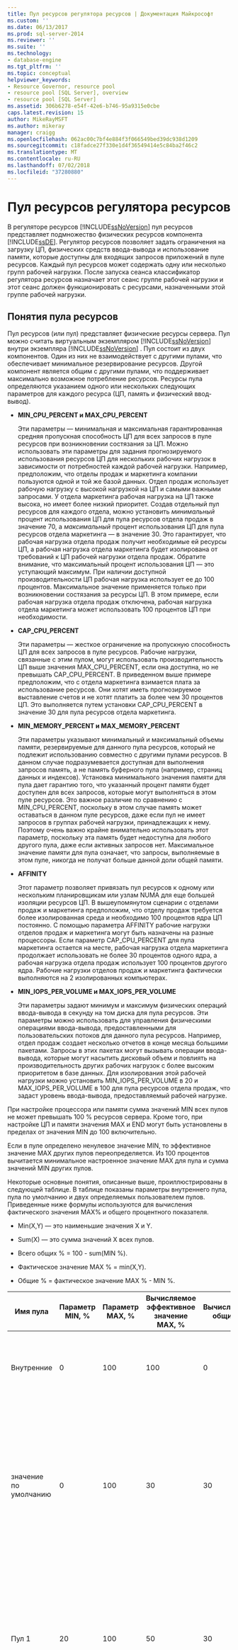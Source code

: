 ```yaml
---
title: Пул ресурсов регулятора ресурсов | Документация Майкрософт
ms.custom: ''
ms.date: 06/13/2017
ms.prod: sql-server-2014
ms.reviewer: ''
ms.suite: ''
ms.technology:
- database-engine
ms.tgt_pltfrm: ''
ms.topic: conceptual
helpviewer_keywords:
- Resource Governor, resource pool
- resource pool [SQL Server], overview
- resource pool [SQL Server]
ms.assetid: 306b6278-e54f-42e6-b746-95a9315e0cbe
caps.latest.revision: 15
author: MikeRayMSFT
ms.author: mikeray
manager: craigg
ms.openlocfilehash: 062ac00c7bf4e884f3f066549bed39dc938d1209
ms.sourcegitcommit: c18fadce27f330e1d4f36549414e5c84ba2f46c2
ms.translationtype: MT
ms.contentlocale: ru-RU
ms.lasthandoff: 07/02/2018
ms.locfileid: "37280880"
---
```

# <a name="resource-governor-resource-pool"></a>Пул ресурсов регулятора ресурсов
  В регуляторе ресурсов [!INCLUDE[ssNoVersion](../../includes/ssnoversion-md.md)] пул ресурсов представляет подмножество физических ресурсов компонента [!INCLUDE[ssDE](../../includes/ssde-md.md)]. Регулятор ресурсов позволяет задать ограничения на загрузку ЦП, физических средств ввода-вывода и использование памяти, которые доступны для входящих запросов приложений в пуле ресурсов. Каждый пул ресурсов может содержать одну или несколько групп рабочей нагрузки. После запуска сеанса классификатор регулятора ресурсов назначает этот сеанс группе рабочей нагрузки и этот сеанс должен функционировать с ресурсами, назначенными этой группе рабочей нагрузки.  
  
## <a name="resource-pool-concepts"></a>Понятия пула ресурсов  
 Пул ресурсов (или пул) представляет физические ресурсы сервера. Пул можно считать виртуальным экземпляром [!INCLUDE[ssNoVersion](../../includes/ssnoversion-md.md)] внутри экземпляра [!INCLUDE[ssNoVersion](../../includes/ssnoversion-md.md)] . Пул состоит из двух компонентов. Один из них не взаимодействует с другими пулами, что обеспечивает минимальное резервирование ресурсов. Другой компонент является общим с другими пулами, что поддерживает максимально возможное потребление ресурсов. Ресурсы пула определяются указанием одного или нескольких следующих параметров для каждого ресурса (ЦП, память и физический ввод-вывод).  
  
-   **MIN_CPU_PERCENT и MAX_CPU_PERCENT**  
  
     Эти параметры — минимальная и максимальная гарантированная средняя пропускная способность ЦП для всех запросов в пуле ресурсов при возникновении состязания за ЦП. Можно использовать эти параметры для задания прогнозируемого использования ресурсов ЦП для нескольких рабочих нагрузок в зависимости от потребностей каждой рабочей нагрузки. Например, предположим, что отделы продаж и маркетинга компании пользуются одной и той же базой данных. Отдел продаж использует рабочую нагрузку с высокой нагрузкой на ЦП и самыми важными запросами. У отдела маркетинга рабочая нагрузка на ЦП также высока, но имеет более низкий приоритет. Создав отдельный пул ресурсов для каждого отдела, можно установить *минимальный* процент использования ЦП для пула ресурсов отдела продаж в значение 70, а *максимальный* процент использования ЦП для пула ресурсов отдела маркетинга — в значение 30. Это гарантирует, что рабочая нагрузка отдела продаж получит необходимые ей ресурсы ЦП, а рабочая нагрузка отдела маркетинга будет изолирована от требований к ЦП рабочей нагрузки отдела продаж. Обратите внимание, что максимальный процент использования ЦП — это уступающий максимум. При наличии доступной производительности ЦП рабочая нагрузка использует ее до 100 процентов. Максимальное значение применяется только при возникновении состязания за ресурсы ЦП. В этом примере, если рабочая нагрузка отдела продаж отключена, рабочая нагрузка отдела маркетинга может использовать 100 процентов ЦП при необходимости.  
  
-   **CAP_CPU_PERCENT**  
  
     Эти параметры — жесткое ограничение на пропускную способность ЦП для всех запросов в пуле ресурсов. Рабочие нагрузки, связанные с этим пулом, могут использовать производительность ЦП выше значения MAX_CPU_PERCENT, если она доступна, но не превышать CAP_CPU_PERCENT. В приведенном выше примере предположим, что с отдела маркетинга взимается плата за использование ресурсов. Они хотят иметь прогнозируемое выставление счетов и не хотят платить за более чем 30 процентов ЦП. Это выполняется путем установки CAP_CPU_PERCENT в значение 30 для пула ресурсов отдела маркетинга.  
  
-   **MIN_MEMORY_PERCENT и MAX_MEMORY_PERCENT**  
  
     Эти параметры указывают минимальный и максимальный объемы памяти, резервируемые для данного пула ресурсов, который не подлежит использованию совместно с другими пулами ресурсов. В данном случае подразумевается доступная для выполнения запросов память, а не память буферного пула (например, страниц данных и индексов). Установка минимального значения памяти для пула дает гарантию того, что указанный процент памяти будет доступен для всех запросов, которые могут выполняться в этом пуле ресурсов. Это важное различие по сравнению с MIN_CPU_PERCENT, поскольку в этом случае память может оставаться в данном пуле ресурсов, даже если пул не имеет запросов в группах рабочей нагрузки, принадлежащих к нему. Поэтому очень важно крайне внимательно использовать этот параметр, поскольку эта память будет недоступна для любого другого пула, даже если активных запросов нет. Максимальное значение памяти для пула означает, что запросы, выполняемые в этом пуле, никогда не получат больше данной доли общей памяти.  
  
-   **AFFINITY**  
  
     Этот параметр позволяет привязать пул ресурсов к одному или нескольким планировщикам или узлам NUMA для еще большей изоляции ресурсов ЦП. В вышеупомянутом сценарии с отделами продаж и маркетинга предположим, что отделу продаж требуется более изолированная среда и необходимо 100 процентов ядра ЦП постоянно. С помощью параметра AFFINITY рабочие нагрузки отделов продаж и маркетинга могут быть назначены на разные процессоры. Если параметр CAP_CPU_PERCENT для пула маркетинга остается на месте, рабочая нагрузка отдела маркетинга продолжает использовать не более 30 процентов одного ядра, а рабочая нагрузка отдела продаж использует 100 процентов другого ядра. Рабочие нагрузки отделов продаж и маркетинга фактически выполняются на 2 изолированных компьютерах.  
  
-   **MIN_IOPS_PER_VOLUME и MAX_IOPS_PER_VOLUME**  
  
     Эти параметры задают минимум и максимум физических операций ввода-вывода в секунду на том диска для пула ресурсов. Эти параметры можно использовать для управления физическими операциями ввода-вывода, предоставленными для пользовательских потоков для данного пула ресурсов. Например, отдел продаж создает несколько отчетов в конце месяца большими пакетами. Запросы в этих пакетах могут вызывать операции ввода-вывода, которые могут насытить дисковый объем и повлиять на производительность других рабочих нагрузок с более высоким приоритетом в базе данных. Для изолирования этой рабочей нагрузки можно установить MIN_IOPS_PER_VOLUME в 20 и MAX_IOPS_PER_VOLUME в 100 для пула ресурсов отдела продаж, что задаст уровень ввода-вывода, предоставляемый рабочей нагрузке.  
  
 При настройке процессора или памяти сумма значений MIN всех пулов не может превышать 100 % ресурсов сервера. Кроме того, при настройке ЦП и памяти значения MAX и END могут быть установлены в пределах от значения MIN до 100 включительно.  
  
 Если в пуле определено ненулевое значение MIN, то эффективное значение MAX других пулов переопределяется. Из 100 процентов вычитается минимальное настроенное значение MAX для пула и сумма значений MIN других пулов.  
  
 Некоторые основные понятия, описанные выше, проиллюстрированы в следующей таблице. В таблице показаны параметры внутреннего пула, пула по умолчанию и двух определяемых пользователем пулов. Приведенные ниже формулы используются для вычисления фактического значения MAX% и общего процентного показателя.  
  
-   Min(X,Y) — это наименьшие значения X и Y.  
  
-   Sum(X) — это сумма значений X всех пулов.  
  
-   Всего общих % = 100 - sum(MIN %).  
  
-   Фактическое значение MAX % = min(X,Y).  
  
-   Общие % = фактическое значение MAX % - MIN %.  
  
|Имя пула|Параметр MIN, %|Параметр MAX, %|Вычисляемое эффективное значение MAX, %|Вычисляемый общий %|Комментарий|  
|---------------|-------------------|-------------------|--------------------------------|-------------------------|-------------|  
|Внутренние|0|100|100|0|Фактическое значение MAX% и shared% неприменимы к внутреннему пулу.|  
|значение по умолчанию|0|100|30|30|Эффективное значение MAX вычисляется следующим образом: min(100,100-(20+50)) = 30. Вычисляемый общий процентный показатель — это фактическое значение MAX - MIN = 30.|  
|Пул 1|20|100|50|30|Эффективное значение MAX вычисляется так: min(100,100-50)=50. Вычисляемый общий процентный показатель — это фактическое значение MAX - MIN = 30.|  
|Пул 2|50|70|70|20|Эффективное значение MAX вычисляется так: min(70,100-20)=70. Вычисляемый общий процентный показатель — это эффективное значение MAX-MIN=20.|  
  
 Пользуясь приведенной выше таблицей в качестве примера, можно далее проиллюстрировать изменения, которые вносятся при создании еще одного пула. Этот пул — Пул 3, имеющий значение MIN %, равное 5.  
  
|Имя пула|Параметр MIN, %|Параметр MAX, %|Вычисляемое эффективное значение MAX, %|Вычисляемый общий %|Комментарий|  
|---------------|-------------------|-------------------|--------------------------------|-------------------------|-------------|  
|Внутренние|0|100|100|0|Фактическое значение MAX% и shared% неприменимы к внутреннему пулу.|  
|значение по умолчанию|0|100|25|25|Эффективное значение MAX вычисляется следующим образом: min(100,100-(20+50+5)) = 25. Вычисляемый общий процентный показатель — это фактическое значение MAX - MIN = 25.|  
|Пул 1|20|100|45|25|Эффективное значение MAX вычисляется так: min(100,100-55)=45. Вычисляемый общий процентный показатель — это фактическое значение MAX - MIN = 25.|  
|Пул 2|50|70|70|20|Эффективное значение MAX вычисляется следующим образом: min(70,100-25) = 70. Вычисляемый общий процентный показатель — это эффективное значение MAX-MIN=20.|  
|Пул 3|5|100|30|25|Эффективное значение MAX вычисляется следующим образом: min(100,100-70) = 30. Вычисляемый общий процентный показатель — это фактическое значение MAX - MIN = 25.|  
  
 Общая часть пула показывает, куда могут помещаться доступные ресурсы, если они есть. Однако при потреблении ресурсов они помещаются в указанный пул и не являются общими. Это позволяет более рационально использовать ресурсы в тех случаях, когда отсутствуют запросы в данный пул, и ресурсы, соответствующие этому пулу, можно сделать доступными для остальных пулов.  
  
 Ниже приведены особые случаи конфигурации пулов.  
  
-   Во всех пулах заданы минимумы, которые в сумме дают 100% ресурсов сервера. В этом случае фактические максимумы равны минимумам. Это аналогично разделению ресурсов сервера на непересекающиеся области независимо от потребления ресурсов внутри любого пула.  
  
-   У всех пулов минимумы равны нулю. Все пулы конкурируют за доступные ресурсы, и их окончательный размер основан на потреблении ресурсов в каждом пуле. В формировании окончательного размера пула также играют роль другие факторы, например политики.  
  
 В регуляторе ресурсов есть два стандартных пула ресурсов: внутренний пул и пул по умолчанию.  
  
 **Внутренний пул**  
  
 Внутренний пул представляет ресурсы, используемые самим [!INCLUDE[ssNoVersion](../../includes/ssnoversion-md.md)] . Этот пул всегда содержит только внутреннюю группу, и пул нельзя изменить никаким способом. Потребление ресурсов во внутреннем пуле не ограничивается. Любая рабочая нагрузка в пуле рассматривается как критическая для работы сервера, и регулятор ресурсов позволяет внутреннему пулу передавать нагрузку на другие пулы, даже если это приводит к нарушению ограничений, заданных для этих пулов.  
  
> [!NOTE]  
>  Потребление ресурсов внутреннего пула и внутренней группы не вычитается из общего потребления ресурсов. Процентные показатели вычисляются на основе общего объема доступных ресурсов.  
  
 **Пул по умолчанию**  
  
 Пул по умолчанию — это первый стандартный пользовательский пул. До какой-либо настройки пул по умолчанию содержит только группу по умолчанию. Пул по умолчанию нельзя создать или удалить, но его можно изменить. Пул по умолчанию может содержать определяемые пользователем группы в дополнение к группе по умолчанию.  
  
> [!NOTE]  
>  Группу по умолчанию можно изменить, но ее нельзя переместить за пределы пула по умолчанию.  
  
 **Определяемые пользователем пулы ресурсов**  
  
 Определяемые пользователем пулы ресурсов — это пулы ресурсов, создаваемые для конкретных рабочих нагрузок в вашей среде. В регуляторе ресурсов предусмотрены инструкции DDL для создания, изменения и удаления пулов ресурсов.  
  
## <a name="resource-pool-tasks"></a>Задачи пула ресурсов  
  
|Описание задачи|Раздел|  
|----------------------|-----------|  
|Описывает процесс создания пула ресурсов.|[Создание пула ресурсов](create-a-resource-pool.md)|  
|Описывает, как изменить параметры пула ресурсов.|[Изменение параметров пула ресурсов](change-resource-pool-settings.md)|  
|Описывает, как удалить пул ресурсов.|[Удаление пула ресурсов](delete-a-resource-pool.md)|  
  
## <a name="see-also"></a>См. также  
 [Регулятор ресурсов](resource-governor.md)   
 [Группа рабочей нагрузки регулятора ресурсов](resource-governor-workload-group.md)   
 [Функция-классификатор регулятора ресурсов](resource-governor-classifier-function.md)   
 [Настройка регулятора ресурсов с помощью шаблона](configure-resource-governor-using-a-template.md)   
 [Просмотр свойств регулятора ресурсов](view-resource-governor-properties.md)  
  
  
